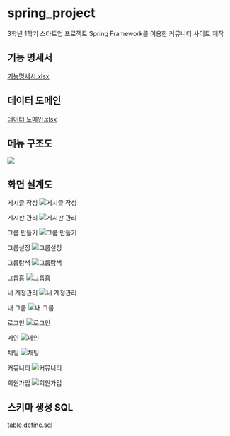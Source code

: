 # spring_project
3학년 1학기 스타트업 프로젝트 Spring Framework를 이용한 커뮤니티 사이트 제작


## 기능 명세서

[기능명세서.xlsx](doc/기능명세서.xlsx)

## 데이터 도메인

[데이터 도메인.xlsx](doc/데이터%20도메인.xlsx)

## 메뉴 구조도

<img width="" height="" src='doc/메뉴구조도.PNG'></img>
## 화면 설계도

게시글 작성
![게시글 작성](doc/화면설계도/게시글작성.png)

게시판 관리
![게시판 관리](doc/화면설계도/게시판관리.png)

그룹 만들기
![그룹 만들기](doc/화면설계도/그룹만들기.png)

그룹설정
![그룹설정](doc/화면설계도/그룹설정.png)

그룹탐색
![그룹탐색](doc/화면설계도/그룹탐색.png)

그룹홈
![그룹홈](doc/화면설계도/그룹홈.png)

내 계정관리
![내 계정관리](doc/화면설계도/내계정관리.png)

내 그룹
![내 그룹](doc/화면설계도/내그룹.png)

로그인
![로그인](doc/화면설계도/로그인.png)

메인
![메인](doc/화면설계도/메인.png)

채팅
![채팅](doc/화면설계도/채팅.png)

커뮤니티
![커뮤니티](doc/화면설계도/커뮤니티.png)

회원가입
![회원가입](doc/화면설계도/회원가입.png)

## 스키마 생성 SQL

[table define.sql](doc/table%20define.sql)
